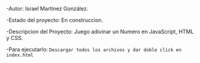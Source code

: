 -Autor: Israel Martínez González.

-Estado del proyecto: En construccion.

-Descripcion del Proyecto: Juego adivinar un Numero en JavaScript, HTML y CSS.

-Para ejecutarlo: ```Descargar todos los archivos y dar doble click en index.html```
